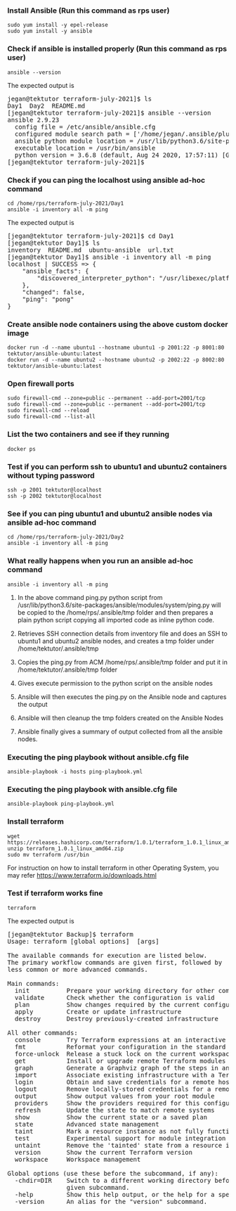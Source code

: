 ### Install Ansible (Run this command as rps user)
```
sudo yum install -y epel-release
sudo yum install -y ansible
```

### Check if ansible is installed properly (Run this command as rps user)
```
ansible --version
```
The expected output is
<pre>
jegan@tektutor terraform-july-2021]$ ls
Day1  Day2  README.md
[jegan@tektutor terraform-july-2021]$ ansible --version
ansible 2.9.23
  config file = /etc/ansible/ansible.cfg
  configured module search path = ['/home/jegan/.ansible/plugins/modules', '/usr/share/ansible/plugins/modules']
  ansible python module location = /usr/lib/python3.6/site-packages/ansible
  executable location = /usr/bin/ansible
  python version = 3.6.8 (default, Aug 24 2020, 17:57:11) [GCC 8.3.1 20191121 (Red Hat 8.3.1-5)]
[jegan@tektutor terraform-july-2021]$ 
</pre>

### Check if you can ping the localhost using ansible ad-hoc command
```
cd /home/rps/terraform-july-2021/Day1
ansible -i inventory all -m ping
```
The expected output is
<pre>
[jegan@tektutor terraform-july-2021]$ cd Day1
[jegan@tektutor Day1]$ ls
inventory  README.md  ubuntu-ansible  url.txt
[jegan@tektutor Day1]$ ansible -i inventory all -m ping
localhost | SUCCESS => {
    "ansible_facts": {
        "discovered_interpreter_python": "/usr/libexec/platform-python"
    },
    "changed": false,
    "ping": "pong"
}
</pre>

### Create ansible node containers using the above custom docker image
```
docker run -d --name ubuntu1 --hostname ubuntu1 -p 2001:22 -p 8001:80 tektutor/ansible-ubuntu:latest
docker run -d --name ubuntu2 --hostname ubuntu2 -p 2002:22 -p 8002:80 tektutor/ansible-ubuntu:latest
```

### Open firewall ports
```
sudo firewall-cmd --zone=public --permanent --add-port=2001/tcp
sudo firewall-cmd --zone=public --permanent --add-port=2001/tcp
sudo firewall-cmd --reload
sudo firewall-cmd --list-all
```

### List the two containers and see if they running
```
docker ps
```

### Test if you can perform ssh to ubuntu1 and ubuntu2 containers without typing password
```
ssh -p 2001 tektutor@localhost
ssh -p 2002 tektutor@localhost
```

### See if you can ping ubuntu1 and ubuntu2 ansible nodes via ansible ad-hoc command
```
cd /home/rps/terraform-july-2021/Day2
ansible -i inventory all -m ping
```

### What really happens when you run an ansible ad-hoc command
```
ansible -i inventory all -m ping
```
1. In the above command ping.py python script from /usr/lib/python3.6/site-packages/ansible/modules/system/ping.py will be copied to the /home/rps/.ansible/tmp folder and then prepares a plain python script copying all imported code as inline python code.

2. Retrieves SSH connection details from inventory file and does an SSH to ubuntu1 and ubuntu2 ansible nodes, and creates a tmp folder under /home/tektutor/.ansible/tmp 

3. Copies the ping.py from ACM /home/rps/.ansible/tmp folder and put it in /home/tektutor/.ansible/tmp folder

4. Gives execute permission to the python script on the ansible nodes

5. Ansible will then executes the ping.py on the Ansible node and captures the output

6. Ansible will then cleanup the tmp folders created on the Ansible Nodes

7. Ansible finally gives a summary of output collected from all the ansible nodes.


### Executing the ping playbook without ansible.cfg file
```
ansible-playbook -i hosts ping-playbook.yml
```

### Executing the ping playbook with ansible.cfg file
```
ansible-playbook ping-playbook.yml
```

### Install terraform
```
wget https://releases.hashicorp.com/terraform/1.0.1/terraform_1.0.1_linux_amd64.zip
unzip terraform_1.0.1_linux_amd64.zip
sudo mv terraform /usr/bin
```
For instruction on how to install terraform in other Operating System, you may refer https://www.terraform.io/downloads.html

### Test if terraform works fine
```
terraform
```
The expected output is
<pre>
[jegan@tektutor Backup]$ terraform
Usage: terraform [global options] <subcommand> [args]

The available commands for execution are listed below.
The primary workflow commands are given first, followed by
less common or more advanced commands.

Main commands:
  init          Prepare your working directory for other commands
  validate      Check whether the configuration is valid
  plan          Show changes required by the current configuration
  apply         Create or update infrastructure
  destroy       Destroy previously-created infrastructure

All other commands:
  console       Try Terraform expressions at an interactive command prompt
  fmt           Reformat your configuration in the standard style
  force-unlock  Release a stuck lock on the current workspace
  get           Install or upgrade remote Terraform modules
  graph         Generate a Graphviz graph of the steps in an operation
  import        Associate existing infrastructure with a Terraform resource
  login         Obtain and save credentials for a remote host
  logout        Remove locally-stored credentials for a remote host
  output        Show output values from your root module
  providers     Show the providers required for this configuration
  refresh       Update the state to match remote systems
  show          Show the current state or a saved plan
  state         Advanced state management
  taint         Mark a resource instance as not fully functional
  test          Experimental support for module integration testing
  untaint       Remove the 'tainted' state from a resource instance
  version       Show the current Terraform version
  workspace     Workspace management

Global options (use these before the subcommand, if any):
  -chdir=DIR    Switch to a different working directory before executing the
                given subcommand.
  -help         Show this help output, or the help for a specified subcommand.
  -version      An alias for the "version" subcommand.
</pre>


